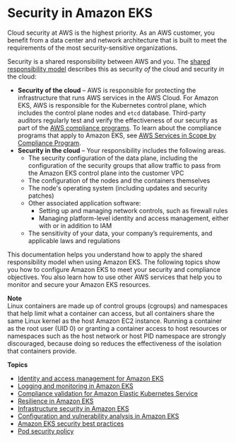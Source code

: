 # Security in Amazon EKS<a name="security"></a>

Cloud security at AWS is the highest priority\. As an AWS customer, you benefit from a data center and network architecture that is built to meet the requirements of the most security\-sensitive organizations\.

Security is a shared responsibility between AWS and you\. The [shared responsibility model](http://aws.amazon.com/compliance/shared-responsibility-model/) describes this as security *of* the cloud and security *in* the cloud:
+ **Security of the cloud** – AWS is responsible for protecting the infrastructure that runs AWS services in the AWS Cloud\. For Amazon EKS, AWS is responsible for the Kubernetes control plane, which includes the control plane nodes and `etcd` database\. Third\-party auditors regularly test and verify the effectiveness of our security as part of the [AWS compliance programs](http://aws.amazon.com/compliance/programs/)\. To learn about the compliance programs that apply to Amazon EKS, see [AWS Services in Scope by Compliance Program](http://aws.amazon.com/compliance/services-in-scope/)\.
+ **Security in the cloud** – Your responsibility includes the following areas\.
  + The security configuration of the data plane, including the configuration of the security groups that allow traffic to pass from the Amazon EKS control plane into the customer VPC
  + The configuration of the nodes and the containers themselves
  + The node's operating system \(including updates and security patches\)
  + Other associated application software:
    + Setting up and managing network controls, such as firewall rules
    + Managing platform\-level identity and access management, either with or in addition to IAM
  + The sensitivity of your data, your company’s requirements, and applicable laws and regulations

This documentation helps you understand how to apply the shared responsibility model when using Amazon EKS\. The following topics show you how to configure Amazon EKS to meet your security and compliance objectives\. You also learn how to use other AWS services that help you to monitor and secure your Amazon EKS resources\.

**Note**  
Linux containers are made up of control groups \(cgroups\) and namespaces that help limit what a container can access, but all containers share the same Linux kernel as the host Amazon EC2 instance\. Running a container as the root user \(UID 0\) or granting a container access to host resources or namespaces such as the host network or host PID namespace are strongly discouraged, because doing so reduces the effectiveness of the isolation that containers provide\.

**Topics**
+ [Identity and access management for Amazon EKS](security-iam.md)
+ [Logging and monitoring in Amazon EKS](logging-monitoring.md)
+ [Compliance validation for Amazon Elastic Kubernetes Service](compliance.md)
+ [Resilience in Amazon EKS](disaster-recovery-resiliency.md)
+ [Infrastructure security in Amazon EKS](infrastructure-security.md)
+ [Configuration and vulnerability analysis in Amazon EKS](configuration-vulnerability-analysis.md)
+ [Amazon EKS security best practices](best-practices-security.md)
+ [Pod security policy](pod-security-policy.md)
